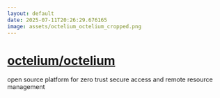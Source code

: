 ```yaml
---
layout: default
date: 2025-07-11T20:26:29.676165
image: assets/octelium_octelium_cropped.png
---
```


# [octelium/octelium](https://github.com/octelium/octelium)

open source platform for zero trust secure access and remote resource management
